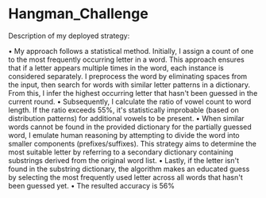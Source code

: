 # Hangman_Challenge

Description of my deployed strategy:

•	My approach follows a statistical method. Initially, I assign a count of one to the most frequently occurring letter in a word. This approach ensures that if a letter appears multiple times in the word, each instance is considered separately. I preprocess the word by eliminating spaces from the input, then search for words with similar letter patterns in a dictionary. From this, I infer the highest occurring letter that hasn't been guessed in the current round.
•	Subsequently, I calculate the ratio of vowel count to word length. If the ratio exceeds 55%, it's statistically improbable (based on distribution patterns) for additional vowels to be present.
•	When similar words cannot be found in the provided dictionary for the partially guessed word, I emulate human reasoning by attempting to divide the word into smaller components (prefixes/suffixes). This strategy aims to determine the most suitable letter by referring to a secondary dictionary containing substrings derived from the original word list.
•	Lastly, if the letter isn't found in the substring dictionary, the algorithm makes an educated guess by selecting the most frequently used letter across all words that hasn't been guessed yet.
•	The resulted accuracy is 56% 
